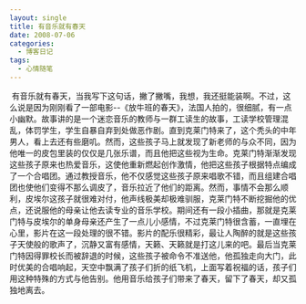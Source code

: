 ```yaml
---
layout: single
title: 有音乐就有春天
date: 2008-07-06
categories:
  - 博客日记
tags:
  - 心情随笔
---
```


&nbsp;有音乐就有春天，当我写下这句话，撇了撇嘴，我想，我还挺能装啊。不过，这么说是因为刚刚看了一部电影--《放牛班的春天》，法国人拍的，很细腻，有一点小幽默。故事讲的是一个迷恋音乐的教师与一群工读生的故事，工读学校管理混乱，体罚学生，学生自暴自弃到处做恶作剧。直到克莱门特来了，这个秃头的中年男人，看上去还有些磨叽。然而，这些孩子马上就发现了新老师的与众不同，因为他唯一的皮包里装的仅仅是几张乐谱，而且他把这些视为生命。克莱门特渐渐发现这些孩子原来也热爱音乐，这使他重新燃起创作激情，他把这些孩子根据特点编成了一个合唱团。通过教授音乐，他不仅感觉这些孩子原来唱歌不错，而且组建合唱团也使他们变得不那么调皮了，音乐拉近了他们的距离。然而，事情不会那么顺利，皮埃尔这孩子就很难对付，他声线极美却极难驯服，克莱门特不断挖掘他的优点，还说服他的母亲让他去读专业的音乐学校。期间还有一段小插曲，那就是克莱门特与皮埃尔的单身母亲还产生了一点儿小感情，不过克莱门特很含蓄，一直埋在心里，影片在这一段处理的很不错。影片的配乐很精彩，最让人陶醉的就是这些孩子天使般的歌声了，沉静又富有感情，天籁、天籁就是打这儿来的吧。最后当克莱门特因得罪校长而被辞退的时候，这些孩子被命令不准送他，他孤独走向大门，此时优美的合唱响起，天空中飘满了孩子们折的纸飞机，上面写着祝福的话，孩子们用这种特殊的方式与他告别。他用音乐给孩子们带来了春天，留下了春天，却又孤独地离去。

